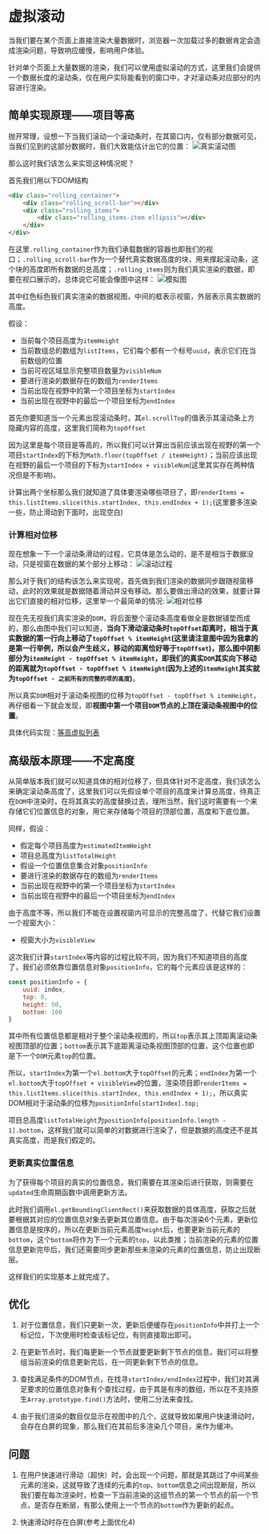 # 虚拟滚动

当我们要在某个页面上直接渲染大量数据时，浏览器一次加载过多的数据肯定会造成渲染问题，导致响应缓慢，影响用户体验。

针对单个页面上大量数据的渲染，我们可以使用虚拟滚动的方式，这里我们会提供一个数据长度的滚动条，仅在用户实际能看到的窗口中，才对滚动条对应部分的内容进行渲染。

## 简单实现原理——项目等高

抛开常理，设想一下当我们滚动一个滚动条时，在其窗口内，仅有部分数据可见，当我们见到的这部分数据时，我们大致能估计出它的位置：
![真实滚动图](./imgs/真实滚动图.png)

那么这时我们该怎么来实现这种情况呢？

首先我们用以下DOM结构

```html
<div class="rolling_container">
    <div class="rolling_scroll-bar"></div>
    <div class="rolling_items">
        <div class="rolling_items-item ellipsis"></div>
    </div>
</div>
```

在这里`.rolling_container`作为我们承载数据的容器也即我们的视口；`.rolling_scroll-bar`作为一个替代真实数据高度的块，用来撑起滚动条，这个块的高度即所有数据的总高度；`.rolling_items`则为我们真实渲染的数据，即要在视口展示的，总体说它可能会像图中这样：
![模拟图](./imgs/模拟图.jpg)

其中红色标色我们真实渲染的数据视图，中间的框表示视窗，外层表示真实数据的高度。

假设：

- 当前每个项目高度为`itemHeight`
- 当前数组总的数组为`listItems`，它们每个都有一个标号`uuid`，表示它们在当前数组的位置
- 当前可视区域显示完整项目数量为`visibleNum`
- 要进行渲染的数据存在的数组为`renderItems`
- 当前出现在视野中的第一个项目坐标为`startIndex`
- 当前出现在视野中的最后一个项目坐标为`endIndex`

首先你要知道当一个元素出现滚动条时，其`el.scrollTop`的值表示其滚动条上方隐藏内容的高度，这里我们简称为`topOffset`

因为这里是每个项目是等高的，所以我们可以计算出当前应该出现在视野的第一个项目`startIndex`的下标为`Math.floor(topOffset / itemHeight)`；当前应该出现在视野的最后一个项目的下标为`startIndex + visibleNum`(这里其实存在两种情况但是不影响)。

计算出两个坐标那么我们就知道了具体要渲染哪些项目了，即`renderItems = this.listItems.slice(this.startIndex, this.endIndex + 1);`(这里要多渲染一些，防止滑动到下面时，出现空白)

### 计算相对位移

现在想象一下一个滚动条滑动的过程，它具体是怎么动的，是不是相当于数据没动，只是视窗在数据的某个部分上移动：
![滚动过程](./imgs/滚动过程.jpg)

那么对于我们的结构该怎么来实现呢，首先做到我们渲染的数据同步跟随视窗移动，此时的效果就是数据随着滑动并没有移动。那么要做出滑动的效果，就要计算出它们直接的相对位移，这里举一个最简单的情况:
![相对位移](./imgs/相对位移.jpg)

现在先无视我们真实渲染的`DOM`，将后面整个滚动条高度看做全是数据铺垫而成的，那么由图中我们可以知道，**当向下滑动滚动条时`topOffset`距离时，相当于真实数据的第一行向上移动了`topOffset % itemHeight`(这里请注意图中因为我拿的是第一行举例，所以会产生歧义，移动的距离恰好等于`topOffset`)，那么图中阴影部分为`itemHeight - topOffset % itemHeight`，即我们的真实`DOM`其实向下移动的距离就为`topOffset - topOffset % itemHeight`(因为上述的`itemHeight`其实就为`topOffset - 之前所有的完整的项的高度`)**。

所以真实`DOM`相对于滚动条视图的位移为`topOffset - topOffset % itemHeight`，再仔细看一下就会发现，即**视图中第一个项目`DOM`节点的上顶在滚动条视图中的位置**。

具体代码实现：[等高虚拟列表](../../src/components/demo1/virtual-rolling-fixed.vue)

## 高级版本原理——不定高度

从简单版本我们就可以知道具体的相对位移了，但具体针对不定高度，我们该怎么来确定滚动条高度了，这里我们可以先假设单个项目的高度来计算总高度，待真正在`DOM`中渲染时，在将其真实的高度替换过去，理所当然，我们这时需要有一个来存储它们位置信息的对象，用它来存储每个项目的顶部位置，高度和下底位置。

同样，假设：

- 假定每个项目高度为`estimatedItemHeight`
- 项目总高度为`listTotalHeight`
- 假设一个位置信息集合对象`positionInfo`
- 要进行渲染的数据存在的数组为`renderItems`
- 当前出现在视野中的第一个项目坐标为`startIndex`
- 当前出现在视野中的最后一个项目坐标为`endIndex`

由于高度不等，所以我们不能在设置视窗内可显示的完整高度了，代替它我们设置一个视窗大小：

- 视窗大小为`visibleView`

这次我们计算`startIndex`等内容的过程比较不同，因为我们不知道项目的高度了，我们必须依靠位置信息对象`positionInfo`，它的每个元素应该是这样的：

```js
const positionInfo = {
    uuid: index,
    top: 0,
    height: 50,
    bottom: 100
}
```

其中所有位置信息都是相对于整个滚动条视图的，所以`top`表示其上顶距离滚动条视图顶部的位置；`bottom`表示其下底距离滚动条视图顶部的位置，这个位置也即是下一个`DOM`元素`top`的位置。

所以，`startIndex`为第一个`el.bottom`大于`topOffset`的元素；`endIndex`为第一个`el.bottom`大于`topOffset + visibleView`的位置，渲染项目即`renderItems = this.listItems.slice(this.startIndex, this.endIndex + 1);`，所以真实DOM相对于滚动条的位移为`positionInfo[startIndex].top;`

项目总高度`listTotalHeight`为`positionInfo[positionInfo.length - 1].bottom`，这样我们就可以简单的对数据进行渲染了，但是数据的高度还不是其真实高度，而是我们假定的。

### 更新真实位置信息

为了获得每个项目的真实的位置信息，我们需要在其渲染后进行获取，则需要在`updated`生命周期函数中调用更新方法。

此时我们调用`el.getBoundingClientRect()`来获取数据的具体高度，获取之后就要根据其对应的位置信息对象去更新其位置信息。由于每次渲染6个元素，更新位置信息是按序的，所以在更新当前元素高度`height`后，也要更新当前元素的`bottom`，这个`bottom`将作为下一个元素的`top`，以此类推；当前渲染的元素的位置信息更新完毕后，我们还需要同步更新那些未渲染的元素的位置信息，防止出现断层。

这样我们的实现基本上就完成了。

## 优化

1. 对于位置信息，我们只更新一次，更新后便缓存在`positionInfo`中并打上一个标记位，下次使用时检查该标记位，有则直接取出即可。

2. 在更新节点时，我们每更新一个节点就要更新剩下节点的信息，我们可以将整组当前渲染的信息更新完后，在一同更新剩下节点的信息。

3. 查找满足条件的DOM节点，在找寻`startIndex/endIndex`过程中，我们对其满足要求的位置信息对象有个查找过程，由于其是有序的数组，所以在不支持原生`Array.prototype.find()`方法时，使用二分法来查找。

4. 由于我们渲染的数目仅显示在视图中的几个，这就导致如果用户快速滑动时，会存在白屏的现象，那么我们在其前后多渲染几个项目，来作为缓冲。

## 问题

1. 在用户快速进行滑动（超快）时，会出现一个问题，那就是其跳过了中间某些元素的渲染，这就导致了连续的元素的`top`、`bottom`信息之间出现断层，所以我们要在每次渲染时，检查一下当前渲染的这组节点的第一个节点的前一个节点，是否存在断层，有那么使用上一个节点的`bottom`作为更新的起点。

2. 快速滑动时存在白屏(参考上面优化4)
